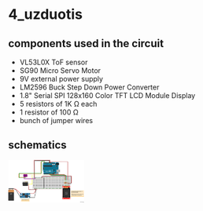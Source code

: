 # 4_uzduotis

## components used in the circuit

- VL53L0X ToF sensor
- SG90 Micro Servo Motor
- 9V external power supply
- LM2596 Buck Step Down Power Converter
- 1.8" Serial SPI 128x160 Color TFT LCD Module Display
- 5 resistors of 1K Ω each
- 1 resistor of 100 Ω
- bunch of jumper wires

## schematics

<img src="../docs/dec11a_breadboard.png" alt="dec11a_breadboard" style="zoom:15%;" />